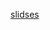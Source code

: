 [slidses](https://docs.google.com/presentation/d/1ycS4_k2h6ph6VHR_PH7eKj7b9k_8H-GjYDtwV-3WdvU/edit#slide=id.g144367c9c8_0_50)